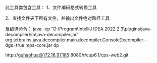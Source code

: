 此工具类包含工具：
1、文件编码格式转换工具

2、查找文件夹下所有文件，并输出文件绝对路径工具

反编译命令：
java -cp "D:\Program\IntelliJ IDEA 2022.2.3\plugins\java-decompiler\lib\java-decompiler.jar" org.jetbrains.java.decompiler.main.decompiler.ConsoleDecompiler -dgs=true mps-core.jar dp


http://guhaohua@172.16.97.185:8080/r/cup6.1/cps-web2.git